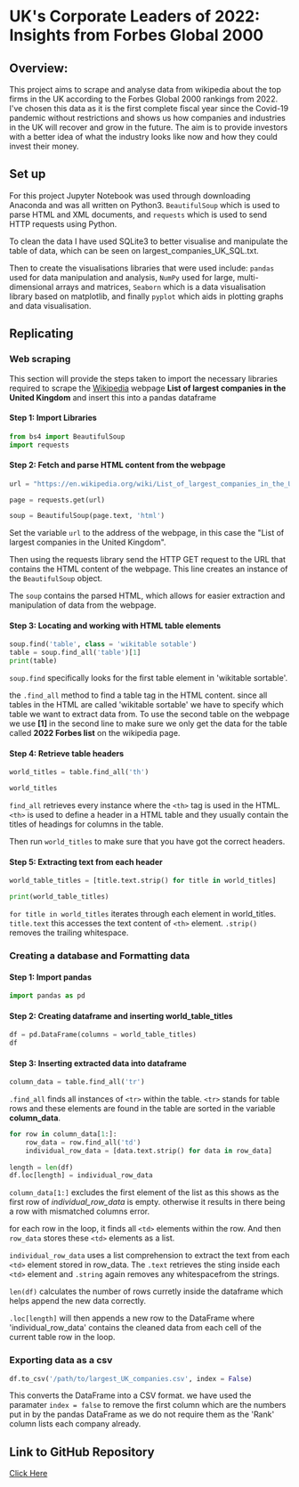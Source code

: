 # UK's Corporate Leaders of 2022: Insights from Forbes Global 2000

## Overview:
This project aims to scrape and analyse data from wikipedia about the top firms in the UK according to the Forbes Global 2000 rankings from 2022. I've chosen this data as it is the first complete fiscal year since the Covid-19 pandemic without restrictions and shows us how companies and industries in the UK will recover and grow in the future. The aim is to provide investors with a better idea of what the industry looks like now and how they could invest their money. 

## Set up 
For this project Jupyter Notebook was used through downloading Anaconda and was all written on Python3. `BeautifulSoup` which is used to parse HTML and XML documents, and `requests` which is used to send HTTP requests using Python.

To clean the data I have used SQLite3 to better visualise and manipulate the table of data, which can be seen on largest_companies_UK_SQL.txt. 

Then to create the visualisations libraries that were used include: `pandas` used for data manipulation and analysis, `NumPy` used for large, multi-dimensional arrays and matrices, `Seaborn` which is a data visualisation library based on matplotlib, and finally `pyplot` which aids in plotting graphs and data visualisation.

## Replicating 
### Web scraping
This section will provide the steps taken to import the necessary libraries required to scrape the [Wikipedia](https://en.wikipedia.org/wiki/List_of_largest_companies_in_the_United_Kingdom) webpage **List of largest companies in the United Kingdom** and insert this into a pandas dataframe

#### Step 1: Import Libraries

```python
from bs4 import BeautifulSoup 
import requests
```

#### Step 2: Fetch and parse HTML content from the webpage 
```python
url = "https://en.wikipedia.org/wiki/List_of_largest_companies_in_the_United_Kingdom"

page = requests.get(url) 

soup = BeautifulSoup(page.text, 'html')
```

Set the variable `url` to the address of the webpage, in this case the "List of largest companies in the United Kingdom". 

Then using the requests library send the HTTP GET request to the URL that contains the HTML content of the webpage. This line creates an instance of the `BeautifulSoup` object. 

The `soup` contains the parsed HTML, which allows for easier extraction and manipulation of data from the webpage.

#### Step 3: Locating and working with HTML table elements

```python
soup.find('table', class = 'wikitable sotable')
table = soup.find_all('table')[1]
print(table)
```
`soup.find` specifically looks for the first table element in 'wikitable sortable'.

the `.find_all` method to find a table tag in the HTML content. since all tables in the HTML are called 'wikitable sortable' we have to specify which table we want to extract data from. To use the second table on the webpage we use **[1]** in the second line to make sure we only get the data for the table called **2022 Forbes list** on the wikipedia page.

#### Step 4: Retrieve table headers 
```python
world_titles = table.find_all('th')

world_titles
```
`find_all` retrieves every instance where the `<th>` tag is used in the HTML. `<th>` is used to define a header in a HTML table and they usually contain the titles of headings for columns in the table.

Then run `world_titles` to make sure that you have got the correct headers.

#### Step 5: Extracting text from each header

```python
world_table_titles = [title.text.strip() for title in world_titles]

print(world_table_titles)
```
`for title in world_titles`  iterates through each element in world_titles. `title.text` this accesses the text content of `<th>` element. `.strip()` removes the trailing whitespace.
 
### Creating a database and Formatting data
#### Step 1: Import pandas

```python
import pandas as pd
```

#### Step 2: Creating dataframe and inserting world_table_titles
```python
df = pd.DataFrame(columns = world_table_titles)
df
```

#### Step 3: Inserting extracted data into dataframe 

```python
column_data = table.find_all('tr')
```
`.find_all` finds all instances of `<tr>` within the table. `<tr>` stands for table rows and these elements are found in the table are sorted in the variable **column_data**.

```python
for row in column_data[1:]:
    row_data = row.find_all('td')
    individual_row_data = [data.text.strip() for data in row_data]
    
length = len(df)
df.loc[length] = individual_row_data
```
`column_data[1:]` excludes the first element of the list as this shows as the first row of *individual_row_data* is empty. otherwise it results in there being a row with mismatched columns error. 

for each row in the loop, it finds all `<td>` elements within the row. And then `row_data` stores these `<td>` elements as a list. 

`individual_row_data` uses a list comprehension to extract the text from each `<td>` element stored in row_data. The `.text` retrieves the sting inside each `<td>` element and `.string` again removes any whitespacefrom the strings.

`len(df)` calculates the number of rows curretly inside the dataframe which helps append the new data correctly. 

`.loc[length]` will then appends a new row to the DataFrame where 'individual_row_data' contains the cleaned data from each cell of the current table row in the loop. 

### Exporting data as a csv

```python
df.to_csv('/path/to/largest_UK_companies.csv', index = False)
```
This converts the DataFrame into a CSV format. 
we have used the paramater `index = false` to remove the first column which are the numbers put in by the pandas DataFrame as we do not require them as the 'Rank' column lists each company already. 


## Link to GitHub Repository
[Click Here 
](https://github.com/Hari-Gupta145/Largest-companies-in-the-UK)
